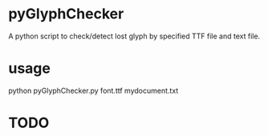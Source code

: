 pyGlyphChecker
==============

A python script to check/detect lost glyph by specified TTF file and text file.

usage
==============
python pyGlyphChecker.py font.ttf mydocument.txt

TODO
==============
